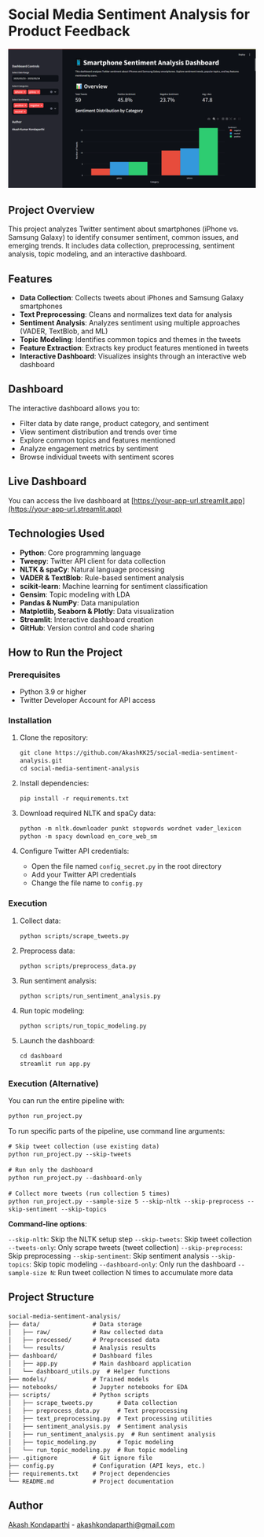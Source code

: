 # Social Media Sentiment Analysis for Product Feedback

![Dashboard Screenshot](docs/dashboard_screenshot.png)

## Project Overview

This project analyzes Twitter sentiment about smartphones (iPhone vs. Samsung Galaxy) to identify consumer sentiment, common issues, and emerging trends. It includes data collection, preprocessing, sentiment analysis, topic modeling, and an interactive dashboard.

## Features

- **Data Collection**: Collects tweets about iPhones and Samsung Galaxy smartphones
- **Text Preprocessing**: Cleans and normalizes text data for analysis
- **Sentiment Analysis**: Analyzes sentiment using multiple approaches (VADER, TextBlob, and ML)
- **Topic Modeling**: Identifies common topics and themes in the tweets
- **Feature Extraction**: Extracts key product features mentioned in tweets
- **Interactive Dashboard**: Visualizes insights through an interactive web dashboard

## Dashboard

The interactive dashboard allows you to:
- Filter data by date range, product category, and sentiment
- View sentiment distribution and trends over time
- Explore common topics and features mentioned
- Analyze engagement metrics by sentiment
- Browse individual tweets with sentiment scores

## Live Dashboard

You can access the live dashboard at [https://your-app-url.streamlit.app](https://your-app-url.streamlit.app)

## Technologies Used

- **Python**: Core programming language
- **Tweepy**: Twitter API client for data collection
- **NLTK & spaCy**: Natural language processing
- **VADER & TextBlob**: Rule-based sentiment analysis
- **scikit-learn**: Machine learning for sentiment classification
- **Gensim**: Topic modeling with LDA
- **Pandas & NumPy**: Data manipulation
- **Matplotlib, Seaborn & Plotly**: Data visualization
- **Streamlit**: Interactive dashboard creation
- **GitHub**: Version control and code sharing

## How to Run the Project

### Prerequisites

- Python 3.9 or higher
- Twitter Developer Account for API access

### Installation

1. Clone the repository:
   ```
   git clone https://github.com/AkashKK25/social-media-sentiment-analysis.git
   cd social-media-sentiment-analysis
   ```

2. Install dependencies:
   ```
   pip install -r requirements.txt
   ```

3. Download required NLTK and spaCy data:
   ```
   python -m nltk.downloader punkt stopwords wordnet vader_lexicon
   python -m spacy download en_core_web_sm
   ```

4. Configure Twitter API credentials:
   - Open the file named `config_secret.py` in the root directory
   - Add your Twitter API credentials
   - Change the file name to `config.py`

### Execution

1. Collect data:
   ```
   python scripts/scrape_tweets.py
   ```

2. Preprocess data:
   ```
   python scripts/preprocess_data.py
   ```

3. Run sentiment analysis:
   ```
   python scripts/run_sentiment_analysis.py
   ```

4. Run topic modeling:
   ```
   python scripts/run_topic_modeling.py
   ```

5. Launch the dashboard:
   ```
   cd dashboard
   streamlit run app.py
   ```

### Execution (Alternative)

You can run the entire pipeline with:
```bash
python run_project.py
```

To run specific parts of the pipeline, use command line arguments:
```
# Skip tweet collection (use existing data)
python run_project.py --skip-tweets

# Run only the dashboard
python run_project.py --dashboard-only

# Collect more tweets (run collection 5 times)
python run_project.py --sample-size 5 --skip-nltk --skip-preprocess --skip-sentiment --skip-topics
```
**Command-line options**:

`--skip-nltk`: Skip the NLTK setup step
`--skip-tweets`: Skip tweet collection
`--tweets-only`: Only scrape tweets (tweet collection)
`--skip-preprocess`: Skip preprocessing
`--skip-sentiment`: Skip sentiment analysis
`--skip-topics`: Skip topic modeling
`--dashboard-only`: Only run the dashboard
`--sample-size N`: Run tweet collection N times to accumulate more data


## Project Structure

```
social-media-sentiment-analysis/
├── data/               # Data storage
│   ├── raw/            # Raw collected data
│   ├── processed/      # Preprocessed data
│   └── results/        # Analysis results
├── dashboard/          # Dashboard files
│   ├── app.py          # Main dashboard application
│   └── dashboard_utils.py  # Helper functions
├── models/             # Trained models
├── notebooks/          # Jupyter notebooks for EDA
├── scripts/            # Python scripts
│   ├── scrape_tweets.py       # Data collection
│   ├── preprocess_data.py     # Text preprocessing
│   ├── text_preprocessing.py  # Text processing utilities
│   ├── sentiment_analysis.py  # Sentiment analysis
│   ├── run_sentiment_analysis.py  # Run sentiment analysis
│   ├── topic_modeling.py      # Topic modeling
│   └── run_topic_modeling.py  # Run topic modeling
├── .gitignore          # Git ignore file
├── config.py           # Configuration (API keys, etc.)
├── requirements.txt    # Project dependencies
└── README.md           # Project documentation
```

## Author

[Akash Kondaparthi](https://AkashKK25.github.io/Data-Portfolio) - [akashkondaparthi@gmail.com](mailto:akashkondaparthi@gmail.com)